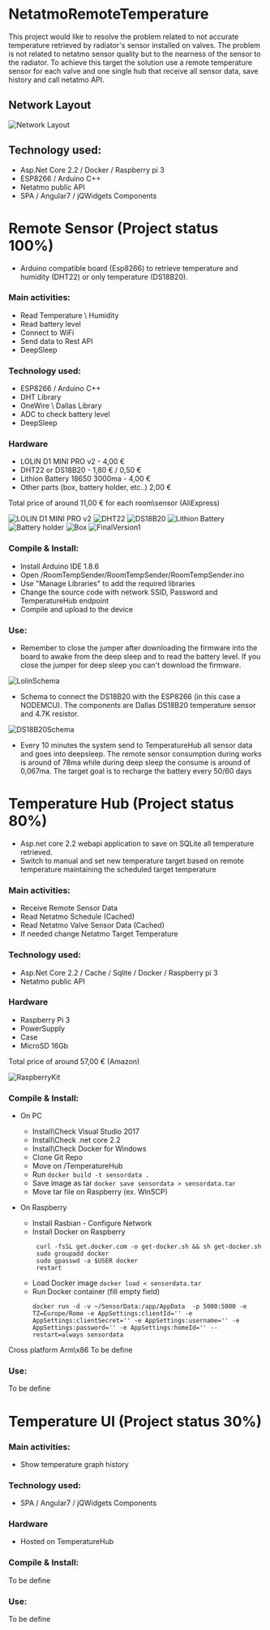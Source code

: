 # NetatmoRemoteTemperature
This project would like to resolve the problem related to not accurate temperature retrieved by radiator's sensor installed on valves. The problem is not related to netatmo sensor quality but to the nearness of the sensor to the radiator.
To achieve this target the solution use a remote temperature sensor for each valve and one single hub that receive all sensor data, save history and call netatmo API.

## Network Layout
  ![Network Layout](/NetworkLayout.png)

## Technology used:
- Asp.Net Core 2.2 / Docker / Raspberry pi 3
- ESP8266 / Arduino C++
- Netatmo public API
- SPA / Angular7 / jQWidgets Components

# Remote Sensor (Project status 100%)
- Arduino compatible board (Esp8266) to retrieve temperature and humidity (DHT22) or only temperature (DS18B20).

### Main activities:
- Read Temperature \ Humidity
- Read battery level
- Connect to WiFi
- Send data to Rest API
- DeepSleep

### Technology used:
 - ESP8266 / Arduino C++
 - DHT Library
 - OneWire \ Dallas Library
 - ADC to check battery level
 - DeepSleep

### Hardware
- LOLIN D1 MINI PRO v2 -  4,00 €
- DHT22 or DS18B20 - 1,80 € / 0,50 €
- Lithion Battery 18650 3000ma - 4,00 €
- Other parts (box, battery holder, etc..) 2,00 €

Total price of around 11,00 € for each room\sensor (AliExpress)

![LOLIN D1 MINI PRO v2](/RoomTempSender/Images/d1_mini_pro_v2.png)
![DHT22](/RoomTempSender/Images/DHT22.png)
![DS18B20](/RoomTempSender/Images/ds18b20.png)
![Lithion Battery](/RoomTempSender/Images/Battery.png)
![Battery holder](/RoomTempSender/Images/BatteryHolder.png)
![Box](/RoomTempSender/Images/Box.png)
![FinalVersion1](/RoomTempSender/Images/FinalVersion1.png)

### Compile & Install:
 - Install Arduino IDE 1.8.6
 - Open /RoomTempSender/RoomTempSender/RoomTempSender.ino 
 - Use "Manage Libraries" to add the required libraries
 - Change the source code with network SSID, Password and TemperatureHub endpoint
 - Compile and upload to the device

### Use:
 - Remember to close the jumper after downloading the firmware into the board to awake from the deep sleep and to read the battery level. If you close the jumper for deep sleep you can't download the firmware.

![LolinSchema](/RoomTempSender/Images/LolinSchema.png)
 
 - Schema to connect the DS18B20 with the ESP8266 (in this case a NODEMCU). The components are Dallas DS18B20 temperature sensor and 4.7K resistor.
 
 ![DS18B20Schema](/RoomTempSender/Images/ESP8266_ds18b20_arduino.jpg)
 
 - Every 10 minutes the system send to TemperatureHub all sensor data and goes into deepsleep. The remote sensor consumption during works is around of 78ma while during deep sleep the consume is around of 0,067ma.
 The target goal is to recharge the battery every 50/60 days



# Temperature Hub (Project status 80%)
- Asp.net core 2.2 webapi application to save on SQLite all temperature retrieved.
- Switch to manual and set new temperature target based on remote temperature maintaining the scheduled target temperature

### Main activities:
- Receive Remote Sensor Data
- Read Netatmo Schedule (Cached)
- Read Netatmo Valve Sensor Data (Cached)
- If needed change Netatmo Target Temperature

### Technology used:
- Asp.Net Core 2.2 / Cache / Sqlite / Docker / Raspberry pi 3
- Netatmo public API

### Hardware
- Raspberry Pi 3
- PowerSupply
- Case
- MicroSD 16Gb

Total price of around 57,00 € (Amazon)

![RaspberryKit](/RoomTempSender/Images/RaspberryKit.png)

### Compile & Install:
- On PC
  - Install\Check Visual Studio 2017 
  - Install\Check .net core 2.2
  - Install\Check Docker for Windows
  - Clone Git Repo
  - Move on /TemperatureHub
  - Run `docker build -t sensordata .`
  - Save image as tar `docker save sensordata > sensordata.tar`
  - Move tar file on Raspberry (ex. WinSCP)

- On Raspberry
  - Install Rasbian - Configure Network
  - Install Docker on Raspberry
    ```
     curl -fsSL get.docker.com -o get-docker.sh && sh get-docker.sh
     sudo groupadd docker
     sudo gpasswd -a $USER docker
     restart
    ```
  - Load Docker image `docker load < sensordata.tar`
  - Run Docker container (fill empty field)
    ```
    docker run -d -v ~/SensorData:/app/AppData  -p 5000:5000 -e TZ=Europe/Rome -e AppSettings:clientId='' -e AppSettings:clientSecret='' -e AppSettings:username='' -e AppSettings:password='' -e AppSettings:homeId='' --restart=always sensordata
    ```

Cross platform Arm\x86
To be define

### Use:

To be define

# Temperature UI (Project status 30%)
### Main activities:
- Show temperature graph history

### Technology used:
- SPA / Angular7 / jQWidgets Components

### Hardware
- Hosted on TemperatureHub

### Compile & Install:
To be define

### Use:

To be define